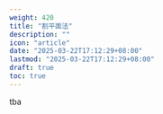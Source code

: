 ```yaml
---
weight: 420
title: "割平面法"
description: ""
icon: "article"
date: "2025-03-22T17:12:29+08:00"
lastmod: "2025-03-22T17:12:29+08:00"
draft: true
toc: true
---
```


tba
